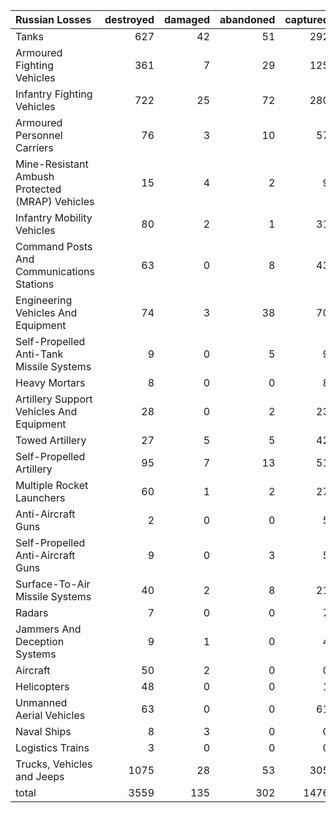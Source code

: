 | Russian Losses                                   |   destroyed |   damaged |   abandoned |   captured |   total |
|:-------------------------------------------------|------------:|----------:|------------:|-----------:|--------:|
| Tanks                                            |         627 |        42 |          51 |        292 |    1012 |
| Armoured Fighting Vehicles                       |         361 |         7 |          29 |        125 |     522 |
| Infantry Fighting Vehicles                       |         722 |        25 |          72 |        280 |    1099 |
| Armoured Personnel Carriers                      |          76 |         3 |          10 |         57 |     146 |
| Mine-Resistant Ambush Protected  (MRAP) Vehicles |          15 |         4 |           2 |          9 |      30 |
| Infantry Mobility Vehicles                       |          80 |         2 |           1 |         31 |     114 |
| Command Posts And Communications Stations        |          63 |         0 |           8 |         43 |     114 |
| Engineering Vehicles And Equipment               |          74 |         3 |          38 |         70 |     185 |
| Self-Propelled Anti-Tank Missile Systems         |           9 |         0 |           5 |          9 |      23 |
| Heavy Mortars                                    |           8 |         0 |           0 |          8 |      16 |
| Artillery Support Vehicles And Equipment         |          28 |         0 |           2 |         23 |      53 |
| Towed Artillery                                  |          27 |         5 |           5 |         42 |      79 |
| Self-Propelled Artillery                         |          95 |         7 |          13 |         51 |     166 |
| Multiple Rocket Launchers                        |          60 |         1 |           2 |         27 |      90 |
| Anti-Aircraft Guns                               |           2 |         0 |           0 |          5 |       7 |
| Self-Propelled Anti-Aircraft Guns                |           9 |         0 |           3 |          5 |      17 |
| Surface-To-Air Missile Systems                   |          40 |         2 |           8 |         21 |      71 |
| Radars                                           |           7 |         0 |           0 |          7 |      14 |
| Jammers And Deception Systems                    |           9 |         1 |           0 |          4 |      14 |
| Aircraft                                         |          50 |         2 |           0 |          0 |      52 |
| Helicopters                                      |          48 |         0 |           0 |          1 |      49 |
| Unmanned Aerial Vehicles                         |          63 |         0 |           0 |         61 |     124 |
| Naval Ships                                      |           8 |         3 |           0 |          0 |      11 |
| Logistics Trains                                 |           3 |         0 |           0 |          0 |       3 |
| Trucks, Vehicles and Jeeps                       |        1075 |        28 |          53 |        305 |    1461 |
| total                                            |        3559 |       135 |         302 |       1476 |    5472 |